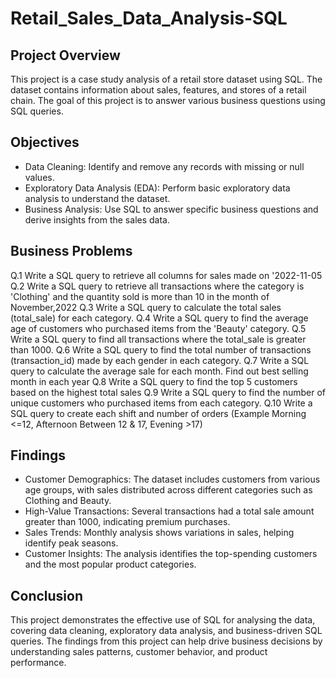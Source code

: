 # Retail_Sales_Data_Analysis-SQL

## Project Overview
This project is a case study analysis of a retail store dataset using SQL. The dataset contains information about sales, features, and stores of a retail chain. The goal of this project is to answer various business questions using SQL queries.

## Objectives
- Data Cleaning: Identify and remove any records with missing or null values.
- Exploratory Data Analysis (EDA): Perform basic exploratory data analysis to understand the dataset.
- Business Analysis: Use SQL to answer specific business questions and derive insights from the sales data.

## Business Problems
Q.1 Write a SQL query to retrieve all columns for sales made on '2022-11-05
Q.2 Write a SQL query to retrieve all transactions where the category is 'Clothing' and the quantity sold is more than 10 in the month of November,2022
Q.3 Write a SQL query to calculate the total sales (total_sale) for each category.
Q.4 Write a SQL query to find the average age of customers who purchased items from the 'Beauty' category.
Q.5 Write a SQL query to find all transactions where the total_sale is greater than 1000.
Q.6 Write a SQL query to find the total number of transactions (transaction_id) made by each gender in each category.
Q.7 Write a SQL query to calculate the average sale for each month. Find out best selling month in each year
Q.8 Write a SQL query to find the top 5 customers based on the highest total sales 
Q.9 Write a SQL query to find the number of unique customers who purchased items from each category.
Q.10 Write a SQL query to create each shift and number of orders (Example Morning <=12, Afternoon Between 12 & 17, Evening >17)

## Findings
- Customer Demographics: The dataset includes customers from various age groups, with sales distributed across different categories such as Clothing and Beauty.
- High-Value Transactions: Several transactions had a total sale amount greater than 1000, indicating premium purchases.
- Sales Trends: Monthly analysis shows variations in sales, helping identify peak seasons.
- Customer Insights: The analysis identifies the top-spending customers and the most popular product categories.

## Conclusion
This project demonstrates the effective use of SQL for analysing the data, covering data cleaning, exploratory data analysis, and business-driven SQL queries. The findings from this project can help drive business decisions by understanding sales patterns, customer behavior, and product performance.
